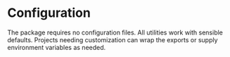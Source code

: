 # Configuration

The package requires no configuration files. All utilities work with sensible defaults. Projects needing customization can wrap the exports or supply environment variables as needed.
